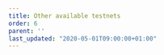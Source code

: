 ```yaml
---
title: Other available testnets
order: 6
parent: ''
last_updated: "2020-05-01T09:00:00+01:00"
---
```

<!-- include components/OtherAvailableTestnets -->
